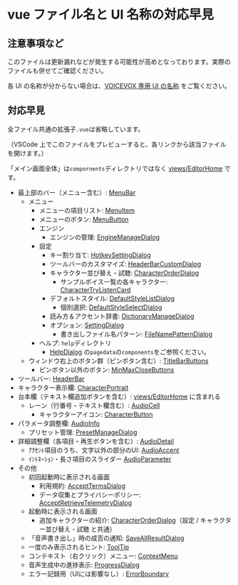 # vue ファイル名と UI 名称の対応早見

## 注意事項など

このファイルは更新漏れなどが発生する可能性が高めとなっております。実際のファイルも併せてご確認ください。

各 UI の名称が分からない場合は、[VOICEVOX 専用 UI の名称](./UX%E3%83%BBUI%E3%83%87%E3%82%B6%E3%82%A4%E3%83%B3%E3%81%AE%E6%96%B9%E9%87%9D.md#voicevox-専用-ui-の名称) をご覧ください。

## 対応早見

全ファイル共通の拡張子`.vue`は省略しています。

（VSCode 上でこのファイルをプレビューすると、各リンクから該当ファイルを開けます。）

「メイン画面全体」は`compornents`ディレクトリではなく [views/EditorHome](../src/views/EditorHome.vue) です。

- 最上部のバー（メニュー含む）: [MenuBar](../src/components/MenuBar.vue)
  - メニュー
    - メニューの項目リスト: [MenuItem](../src/components/MenuItem.vue)
    - メニューのボタン: [MenuButton](../src/components/MenuButton.vue)
    - エンジン
      - エンジンの管理: [EngineManageDialog](../src/components/EngineManageDialog.vue)
    - 設定
      - キー割り当て: [HotkeySettingDialog](../src/components/HotkeySettingDialog.vue)
      - ツールバーのカスタマイズ: [HeaderBarCustomDialog](../src/components/HeaderBarCustomDialog.vue)
      - キャラクター並び替え・試聴: [CharacterOrderDialog](../src/components/CharacterOrderDialog.vue)
        - サンプルボイス一覧の各キャラクター: [CharacterTryListenCard](../src/components/CharacterTryListenCard.vue)
      - デフォルトスタイル: [DefaultStyleListDialog](../src/components/DefaultStyleListDialog.vue)
        - 個別選択: [DefaultStyleSelectDialog](../src/components/DefaultStyleSelectDialog.vue)
      - 読み方＆アクセント辞書: [DictionaryManageDialog](../src/components/DictionaryManageDialog.vue)
      - オプション: [SettingDialog](../src/components/SettingDialog.vue)
        - 書き出しファイル名パターン: [FileNamePatternDialog](../src/components/FileNamePatternDialog.vue)
    - ヘルプ: `help`ディレクトリ
      - [HelpDialog](../src/components/help/HelpDialog.vue) の`pagedata`の`components`をご参照ください。
  - ウィンドウ右上のボタン群（ピンボタン含む）: [TitleBarButtons](../src/components/TitleBarButtons.vue)
    - ピンボタン以外のボタン: [MinMaxCloseButtons](../src/components/MinMaxCloseButtons.vue)
- ツールバー: [HeaderBar](../src/components/HeaderBar.vue)
- キャラクター表示欄: [CharacterPortrait](../src/components/CharacterPortrait.vue)
- 台本欄（テキスト欄追加ボタンを含む）: [views/EditorHome](../src/views/EditorHome.vue) に含まれる
  - レーン（行番号・テキスト欄含む）: [AudioCell](../src/components/AudioCell.vue)
    - キャラクターアイコン: [CharacterButton](../src/components/CharacterButton.vue)
- パラメータ調整欄: [AudioInfo](../src/components/AudioInfo.vue)
  - プリセット管理: [PresetManageDialog](../src/components/PresetManageDialog.vue)
- 詳細調整欄（各項目・再生ボタンを含む）: [AudioDetail](../src/components/AudioDetail.vue)
  - ｱｸｾﾝﾄ項目のうち、文字以外の部分のUI: [AudioAccent](../src/components/AudioAccent.vue)
  - ｲﾝﾄﾈｰｼｮﾝ・長さ項目のスライダー [AudioParameter](../src/components/AudioParameter.vue)
- その他
  - 初回起動時に表示される画面
    - 利用規約: [AcceptTermsDialog](../src/components/AcceptTermsDialog.vue)
    - データ収集とプライバシーポリシー: [AcceptRetrieveTelemetryDialog](../src/components/AcceptRetrieveTelemetryDialog.vue)
  - 起動時に表示される画面
    - 追加キャラクターの紹介: [CharacterOrderDialog](../src/components/CharacterOrderDialog.vue)（設定 / キャラクター並び替え・試聴 と共通）
  - 「音声書き出し」時の成否の通知: [SaveAllResultDialog](../src/components/SaveAllResultDialog.vue)
  - 一度のみ表示されるヒント: [ToolTip](../src/components/ToolTip.vue)
  - コンテキスト（右クリック）メニュー: [ContextMenu](../src/components/ContextMenu.vue)
  - 音声生成中の進捗表示: [ProgressDialog](../src/components/ProgressDialog.vue)
  - エラー記録用（UIには影響なし）: [ErrorBoundary](../src/components/ErrorBoundary.vue)
